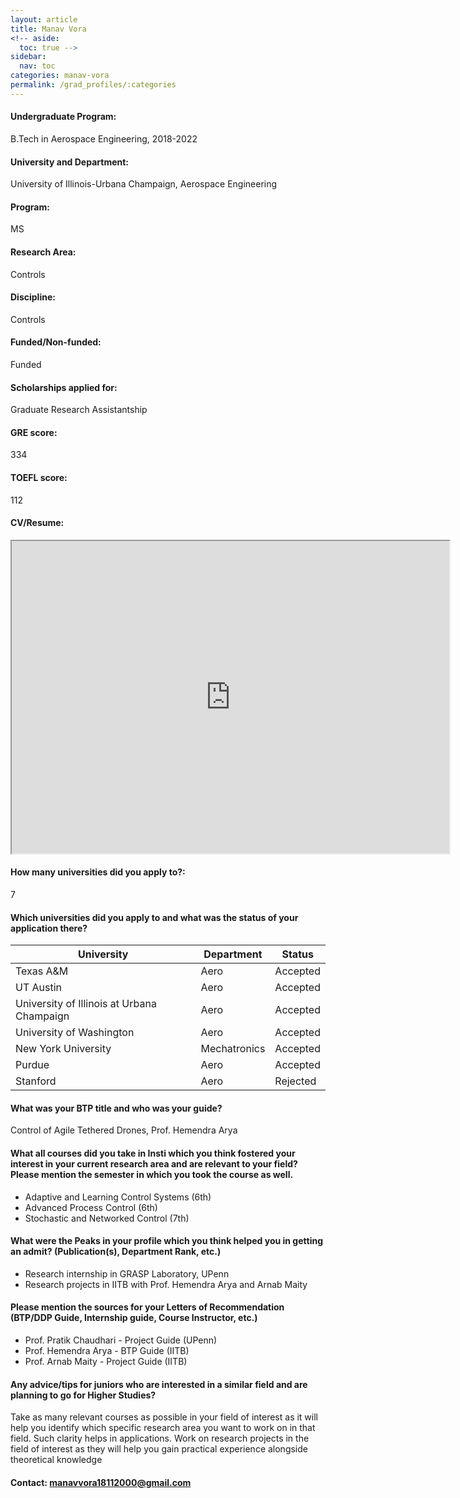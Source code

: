 ```yaml
---
layout: article
title: Manav Vora
<!-- aside:
  toc: true -->
sidebar:
  nav: toc
categories: manav-vora
permalink: /grad_profiles/:categories
---
```


<!-- # Hi, this is the page for Manav Vora.  -->
<!-- Write Program if different from Btech Aero-->
#### Undergraduate Program:
B.Tech in Aerospace Engineering, 2018-2022

#### University and Department:
University of Illinois-Urbana Champaign, Aerospace Engineering 

#### Program:
MS
#### Research Area: 
Controls
#### Discipline: 
Controls

#### Funded/Non-funded:
Funded

#### Scholarships applied for:
Graduate Research Assistantship

#### GRE score: 
334

#### TOEFL score: 
112

#### CV/Resume:

<iframe src="https://drive.google.com/file/d/1yJOgzyRx6VPuaChuo5dQ46MwOP-NprlM/preview" width="700" height="500" allow="autoplay"></iframe>

#### How many universities did you apply to?: 
7

#### Which universities did you apply to and what was the status of your application there?

| University | Department | Status | 
| -----------|------------|--------|
| Texas A&M       | Aero       | Accepted   |
|UT Austin| Aero|Accepted|
|University of Illinois at Urbana Champaign|Aero|Accepted|
|University of Washington|Aero|Accepted|
|New York University|Mechatronics|Accepted|
|Purdue|Aero|Accepted|
|Stanford|Aero|Rejected|



#### What was your BTP title and who was your guide?
Control of Agile Tethered Drones, Prof. Hemendra Arya

#### What all courses did you take in Insti which you think fostered your interest in your current research area and are relevant to your field? Please mention the semester in which you took the course as well.
* Adaptive and Learning Control Systems (6th)
* Advanced Process Control (6th)
* Stochastic and Networked Control (7th)

#### What were the Peaks in your profile which you think helped you in getting an admit? (Publication(s), Department Rank, etc.)
* Research internship in GRASP Laboratory, UPenn
* Research projects in IITB with Prof. Hemendra Arya and Arnab Maity

#### Please mention the sources for your Letters of Recommendation (BTP/DDP Guide, Internship guide, Course Instructor, etc.)
* Prof. Pratik Chaudhari - Project Guide (UPenn)
* Prof. Hemendra Arya - BTP Guide (IITB)
* Prof. Arnab Maity - Project Guide (IITB)

#### Any advice/tips for juniors who are interested in a similar field and are planning to go for Higher Studies?
Take as many relevant courses as possible in your field of interest as it will help you identify which specific research area you want to work on in that field. Such clarity helps in applications. Work on research projects in the field of interest as they will help you gain practical experience alongside theoretical knowledge 

#### Contact: [manavvora18112000@gmail.com](mailto:manavvora18112000@gmail.com)
